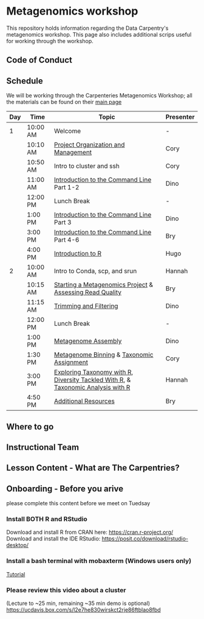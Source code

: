 # Metagenomics workshop
This repository holds information regarding the Data Carpentry's metagenomics workshop. This page also includes additional scrips useful for working through the workshop.

## Code of Conduct

## Schedule
We will be working through the Carpenteries Metagenomics Workshop; all the materials can be found on their [main page](https://carpentries-lab.github.io/metagenomics-workshop/)


| Day | Time     | Topic                                                                                                                                        | Presenter |
| --- | -------- | -------------------------------------------------------------------------------------------------------------------------------------------- | --------- |
| 1   | 10:00 AM | Welcome                                                                                                                                      |   -       |
|     | 10:10 AM | [Project Organization and Management](https://carpentries-lab.github.io/metagenomics-organization/)                                          | Cory      |
|     | 10:50 AM | Intro to cluster and ssh                                                                                                                     | Cory      |
|     | 11:00 AM | [Introduction to the Command Line](https://carpentries-incubator.github.io/shell-metagenomics/) Part 1-2                                     | Dino      |
|     | 12:00 PM | Lunch Break                                                                                                                                  | -         |
|     | 1:00 PM  | [Introduction to the Command Line](https://carpentries-incubator.github.io/shell-metagenomics/) Part 3                                       | Dino      |
|     | 3:00 PM  | [Introduction to the Command Line](https://carpentries-incubator.github.io/shell-metagenomics/) Part 4-6                                     | Bry       |
|     | 4:00 PM  | [Introduction to R](https://carpentries-incubator.github.io/introduction-to-R-for-metagenomics/)                                             | Hugo      |
| 2   | 10:00 AM | Intro to Conda, scp, and srun                                                                                                                | Hannah    |
|     | 10:15 AM | [Starting a Metagenomics Project](https://carpentries-lab.github.io/metagenomics-analysis/01-background-metadata/index.html) & [Assessing Read Quality](https://carpentries-lab.github.io/metagenomics-analysis/02-assessing-read-quality/index.html)          | Bry       |
|     | 11:15 AM | [Trimming and Filtering](https://carpentries-lab.github.io/metagenomics-analysis/03-trimming-filtering/index.html)                                     | Dino      |
|     | 12:00 PM | Lunch Break | -         |
|     | 1:00 PM | [Metagenome Assembly](https://carpentries-lab.github.io/metagenomics-analysis/04-assembly/index.html)                                     | Dino      |
|     | 1:30 PM | [Metagenome Binning](https://carpentries-lab.github.io/metagenomics-analysis/05-binning/index.html) & [Taxonomic Assignment](https://carpentries-lab.github.io/metagenomics-analysis/06-taxonomic/index.html) | Cory      |
|     | 3:00 PM | [Exploring Taxonomy with R](https://carpentries-lab.github.io/metagenomics-analysis/07-phyloseq/index.html), [Diversity Tackled With R](https://carpentries-lab.github.io/metagenomics-analysis/08-Diversity-tackled-with-R/index.html), & [Taxonomic Analysis with R](https://carpentries-lab.github.io/metagenomics-analysis/09-abundance-analyses/index.html) | Hannah    |
|     | 4:50 PM | [Additional Resources](https://carpentries-lab.github.io/metagenomics-analysis/10-OtherResources/index.html)  | Bry       |


## Where to go

## Instructional Team

## Lesson Content - What are The Carpentries?

## Onboarding - Before you arive
please complete this content before we meet on Tuedsay
###  Install BOTH R and RStudio
Download and install R from CRAN here: https://cran.r-project.org/
Download and install the IDE RStudio: https://posit.co/download/rstudio-desktop/
###  Install a bash terminal with mobaxterm (Windows users only)
[Tutorial](https://mobaxterm.mobatek.net/)
### Please review this video about a cluster
(Lecture to ~25 min, remaining ~35 min demo is optional)
https://ucdavis.box.com/s/l2e7he830wirskct2rje86ftblao8fbd




